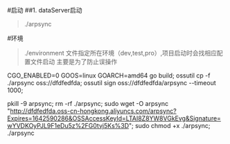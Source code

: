 #启动
##1. dataServer启动
>./arpsync

#环境
>./environment 文件指定所在环境（dev,test,pro）,项目启动时会找相应配置文件启动
>主要是为了防止误操作


CGO_ENABLED=0 GOOS=linux GOARCH=amd64 go build; ossutil cp -f ./arpsync  oss://dfdfedfda; ossutil sign oss://dfdfedfda/arpsync    --timeout 1000;

pkill -9 arpsync;
rm -rf ./arpsync;
sudo wget -O arpsync  "http://dfdfedfda.oss-cn-hongkong.aliyuncs.com/arpsync?Expires=1642590286&OSSAccessKeyId=LTAI8Z8YW8VGkEvg&Signature=wYVDKOyPJL9F1eDu5z%2FG0tvj5Ks%3D";
sudo chmod +x ./arpsync;
./arpsync
